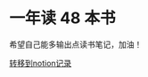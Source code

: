 # 一年读 48 本书

希望自己能多输出点读书笔记，加油！



[转移到notion记录](https://www.notion.so/chelsechen/b2e81598f89c48599707c165f603981a?v=c97a380c132848f3aa40b57f6370c3fd)

